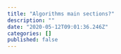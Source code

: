 ```yaml
---
title: "Algorithms main sections?"
description: ""
date: "2020-05-12T09:01:36.246Z"
categories: []
published: false
---
```



